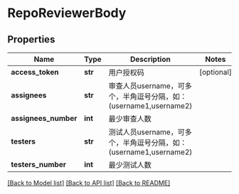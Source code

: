 # RepoReviewerBody

## Properties
Name | Type | Description | Notes
------------ | ------------- | ------------- | -------------
**access_token** | **str** | 用户授权码 | [optional] 
**assignees** | **str** | 审查人员username，可多个，半角逗号分隔，如：(username1,username2) | 
**assignees_number** | **int** | 最少审查人数 | 
**testers** | **str** | 测试人员username，可多个，半角逗号分隔，如：(username1,username2) | 
**testers_number** | **int** | 最少测试人数 | 

[[Back to Model list]](../README.md#documentation-for-models) [[Back to API list]](../README.md#documentation-for-api-endpoints) [[Back to README]](../README.md)

